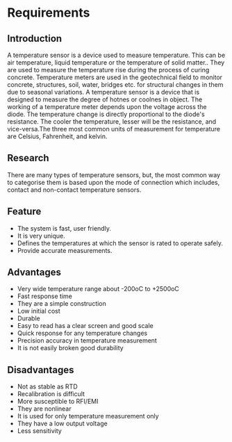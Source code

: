 # Requirements

## Introduction
A temperature sensor is a device used to measure temperature. This can be air temperature, liquid temperature or the temperature of solid matter.. They are used to measure the temperature rise during the process of curing concrete. Temperature meters are used in the geotechnical field to monitor concrete, structures, soil, water, bridges etc. for structural changes in them due to seasonal variations. A temperature sensor is a device that is designed to measure the degree of hotnes or coolnes in  object. The working of a temperature meter depends upon the voltage across the diode. The temperature change is directly proportional to the diode&#39;s resistance. The cooler the temperature, lesser will be the resistance, and vice-versa.The three most common units of measurement for temperature are Celsius, Fahrenheit, and kelvin.

## Research
There are many types of temperature sensors, but, the most common way to categorise them is based upon the mode of connection which includes, contact and non-contact temperature sensors.

## Feature 

-   The system is fast, user friendly.
-   It is very unique.
-   Defines the temperatures at which the sensor is rated to operate safely.
-   Provide accurate measurements.

## Advantages
- Very wide temperature range about -200oC to +2500oC
- Fast response time
- They are a simple construction
- Low initial cost
- Durable
- Easy to read has a clear screen and good scale
- Quick response for any temperature changes
- Precision accuracy in temperature measurement
- It is not easily broken good durability

 ## Disadvantages
 - Not as stable as RTD
 - Recalibration is difficult
 - More susceptible to RFI/EMI
 - They are nonlinear
 - It is used for only temperature measurement only
 - They have a low output voltage
 - Less sensitivity

